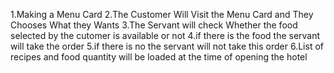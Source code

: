  1.Making a Menu Card
 2.The Customer Will Visit the Menu Card and They Chooses What they Wants 
 3.The Servant will check Whether the food selected by the cutomer is available or not 
 4.if there is the food the servant will take the order 
 5.if there is no the servant will not take this order
 6.List of recipes and food quantity will be loaded at the time of opening the hotel